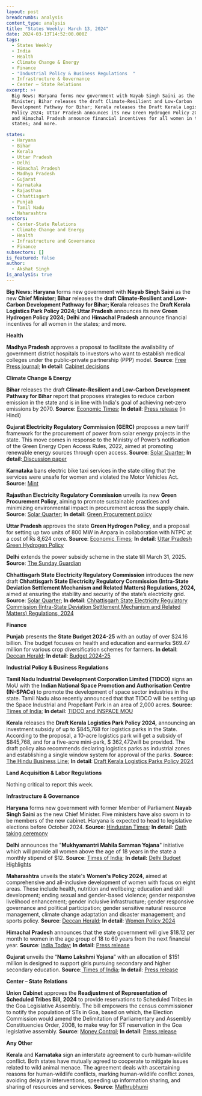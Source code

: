 ```yaml
---
layout: post
breadcrumbs: analysis
content_type: analysis
title: "States Weekly: March 13, 2024"
date: 2024-03-13T14:52:00.000Z
tags:
  - States Weekly
  - India
  - Health 
  - Climate Change & Energy
  - Finance
  - "Industrial Policy & Business Regulations  "
  - Infrastructure & Governance
  - Center – State Relations 
excerpt: >+
  Big News: Haryana forms new government with Nayab Singh Saini as the new Chief
  Minister; Bihar releases the draft Climate-Resilient and Low-Carbon
  Development Pathway for Bihar; Kerala releases the Draft Kerala Logistics Park
  Policy 2024; Uttar Pradesh announces its new Green Hydrogen Policy 2024; Delhi
  and Himachal Pradesh announce financial incentives for all women in the
  states; and more.

states:
  - Haryana
  - Bihar
  - Kerala
  - Uttar Pradesh
  - Delhi
  - Himachal Pradesh
  - Madhya Pradesh
  - Gujarat
  - Karnataka
  - Rajasthan
  - Chhattisgarh
  - Punjab
  - Tamil Nadu
  - Maharashtra
sectors:
  - Center-State Relations
  - Climate Change and Energy
  - Health
  - Infrastructure and Governance
  - Finance
subsectors: []
is_featured: false
author:
  - Akshat Singh
is_analysis: true
---
```

**Big News: Haryana** forms new government with **Nayab Singh Saini** as the new **Chief Minister; Bihar** releases the **draft Climate-Resilient and Low-Carbon Development Pathway for Bihar; Kerala** releases the **Draft Kerala Logistics Park Policy 2024; Uttar Pradesh** announces its new **Green Hydrogen Policy 2024; Delhi** and **Himachal Pradesh** announce financial incentives for all women in the states; and more.



**Health** 

**Madhya Pradesh** approves a proposal to facilitate the availability of government district hospitals to investors who want to establish medical colleges under the public-private partnership (PPP) model. **Source**: [Free Press journal](https://www.freepressjournal.in/education/madhya-pradesh-to-provide-district-hospitals-for-establishment-of-medical-colleges-under-ppp-model); **In detail**: [Cabinet decisions](https://www.mpinfo.org/Home/CabinetDetails?newsid=240310S5&fontname=Mangal&LocID=32&pubdate=03/04/2024)



**Climate Change & Energy**

**Bihar** releases the draft **Climate-Resilient and Low-Carbon Development Pathway for Bihar** report that proposes strategies to reduce carbon emission in the state and is in line with India's goal of achieving net-zero emissions by 2070. **Source**: [Economic Times](https://energy.economictimes.indiatimes.com/news/renewable/nitish-releases-draft-report-on-strategies-for-reduction-of-carbon-emission-in-bihar/108228649); **In detail**: [Press release](https://state.bihar.gov.in/main/cache/1/11-Mar-24/SHOW_DOCS/cm%20-%2097.pdf) (in Hindi)



**Gujarat Electricity Regulatory Commission (GERC)** proposes a new tariff framework for the procurement of power from solar energy projects in the state. This move comes in response to the Ministry of Power’s notification of the Green Energy Open Access Rules, 2022, aimed at promoting renewable energy sources through open access. **Source**: [Solar Quarter](https://solarquarter.com/2024/03/05/gujarat-electricity-regulatory-commission-proposes-new-tariff-framework-for-solar-power-procurement/); **In detail**:[ Discussion paper](https://gercin.org/wp-content/uploads/2024/03/Discussion-Paper-on-Tariff-Framework-for-Procurement-of-Power-by-Distribution-licensees-from-Solar-Energy-Projects-in-Gujarat-.pdf)



**Karnataka** bans electric bike taxi services in the state citing that the services were unsafe for women and violated the Motor Vehicles Act. **Source**: [Mint](https://www.livemint.com/politics/policy/karnataka-government-withdraws-electric-bike-taxi-services-ola-uber-rapido-indrive-calls-it-illegal-and-unsafe-for-women-11709892398722.html)



**Rajasthan Electricity Regulatory Commission** unveils its new **Green Procurement Policy**, aiming to promote sustainable practices and minimizing environmental impact in procurement across the supply chain. **Source**: [Solar Quarter](https://solarquarter.com/2024/03/08/commission-unveils-green-procurement-policy-in-rajasthan-pioneering-sustainable-practices-in-purchasing/); **In detail**: [Green Procurement policy](https://solarquarter.com/wp-content/uploads/2024/03/Green-Energy-Procurement_Rajasthan.pdf)



**Uttar Pradesh** approves the state **Green Hydrogen Policy**, and a proposal for setting up two units of 800 MW in Anpara in collaboration with NTPC at a cost of Rs 8,624 crore. **Source**: [Economic Times](https://energy.economictimes.indiatimes.com/news/renewable/uttar-pradesh-cabinet-approves-green-hydrogen-policy-setting-up-800-mw-thermal-power-units/108251349); **In detail**: [Uttar Pradesh Green Hydrogen Policy](https://acrobat.adobe.com/id/urn:aaid:sc:VA6C2:a4006af5-c0d8-4158-a8bc-9572d8d71055)

[](https://acrobat.adobe.com/id/urn:aaid:sc:VA6C2:a4006af5-c0d8-4158-a8bc-9572d8d71055)

**Delhi** extends the power subsidy scheme in the state till March 31, 2025. **Source**: [The Sunday Guardian](https://sundayguardianlive.com/news/power-subsidy-extended-for-delhis-domestic-consumers-till-2025)



**Chhattisgarh State Electricity Regulatory Commission** introduces the new draft **Chhattisgarh State Electricity Regulatory Commission (Intra-State Deviation Settlement Mechanism and Related Matters) Regulations, 2024,** aimed at ensuring the stability and security of the state’s electricity grid. **Source**: [Solar Quarter](https://solarquarter.com/2024/03/04/chhattisgarh-unveils-2024-draft-regulations-for-intra-state-deviation-settlement-mechanism-aiming-to-strengthen-state-electricity-grid-stability/); **In detail**: [Chhattisgarh State Electricity Regulatory Commission (Intra-State Deviation Settlement Mechanism and Related Matters) Regulations, 2024](https://acrobat.adobe.com/id/urn:aaid:sc:VA6C2:7601f768-af07-49cf-8be1-45cb0913a577)



**Finance**

**Punjab** presents the **State Budget 2024-25** with an outlay of over $24.16 billion. The budget focuses on health and education and earmarks $69.47 million for various crop diversification schemes for farmers. **In detail**: [Deccan Herald](https://www.deccanherald.com/india/punjab/punjab-government-presents-state-budget-for-2024-25-with-over-rs-2-lakh-crore-outlay-2922491); **In detail**: [Budget 2024-25](https://punjabassembly.nic.in/Images/docs/Budget%202024-25_Eng.pdf)



**Industrial Policy & Business Regulations**  

**Tamil Nadu Industrial Development Corporation Limited (TIDCO)** signs an MoU with the **Indian National Space Promotion and Authorisation Centre (IN-SPACe)** to promote the development of space sector industries in the state. Tamil Nadu also recently announced that that TIDCO will be setting up the Space Industrial and Propellant Park in an area of 2,000 acres. **Source**: [Times of India](https://timesofindia.indiatimes.com/city/chennai/tidco-signs-mou-with-in-space-for-industries-in-space-sector-tamil-nadu-industrial-development-corporation-limited/articleshow/108312383.cms); **In detail**: [TIDCO and INSPACE MOU](https://acrobat.adobe.com/id/urn:aaid:sc:VA6C2:011fce27-feb7-44ec-af1c-b021854de38b)



**Kerala** releases the **Draft Kerala Logistics Park Policy 2024,** announcing an investment subsidy of up to $845,768 for logistics parks in the State. According to the proposal, a 10-acre logistics park will get a subsidy of $845,768, and for a five-acre mini-park, $ 362,472will be provided. The draft policy also recommends declaring logistics parks as industrial zones and establishing a single window system for approval of the parks. **Source**: [The Hindu Business Line](https://www.thehindubusinessline.com/economy/logistics/kerala-offers-investment-subsidy-for-logistics-parks-unveils-draft-policy/article67916421.ece); **In detail**: [Draft Kerala Logistics Parks Policy 2024](https://www.ksidc.org/wp-content/uploads/2024/03/Kerala-State-Logistics-Park-Policy-draft-04-March-2024-1.pdf)



**Land Acquisition & Labor Regulations**  

Nothing critical to report this week.



**Infrastructure & Governance**

**Haryana** forms new government with former Member of Parliament **Nayab Singh Saini** as the new Chief Minister. Five ministers have also sworn in to be members of the new cabinet. Haryana is expected to head to legislative elections before October 2024. **Source**: [Hindustan Times](https://www.hindustantimes.com/india-news/haryana-cm-news-live-manohar-lal-khattar-chief-minister-bjp-dushyant-chautala-jjp-alliance-latest-updates-today-12-march-101710223463760.html); **In detail**: [Oath taking ceremony](https://urldefense.com/v3/__https:/www.youtube.com/watch?v=jT-Gm3h_waI__;!!KRhing!YuBNWpRrPI0lcdQsxR1jhTxtIhK7nJ6sEwivJcRvHzqZPf9UyLnEH3Hii2uLAfwjR0BZTV6xtX3vuQ-qyhwh$)



**Delhi** announces the "**Mukhyamantri Mahila Samman Yojana**" initiative which will provide all women above the age of 18 years in the state a monthly stipend of $12. **Source**: [Times of India](https://timesofindia.indiatimes.com/city/delhi/delhi-budget-2024-25-aap-kejriwal-govt-announces-rs-1000-per-monthly-to-all-delhi-women-above-18-years/articleshow/108199127.cms); **In detail:** [Delhi Budget Highlights](https://acrobat.adobe.com/id/urn:aaid:sc:VA6C2:1bfca0e0-26b5-421b-b452-7b67ab28a0de)



**Maharashtra** unveils the state's **Women's Policy 2024**, aimed at comprehensive and all-inclusive development of women with focus on eight areas. These include health, nutrition and wellbeing; education and skill development; ending sexual and gender-based violence; gender responsive livelihood enhancement; gender inclusive infrastructure; gender responsive governance and political participation; gender sensitive natural resource management, climate change adaptation and disaster management; and sports policy. **Source**: [Deccan Herald](https://www.deccanherald.com/india/maharashtra/maharashtras-4th-womens-policy-unveiled-three-level-committees-to-monitor-implementation-2928213https:/www.deccanherald.com/india/maharashtra/maharashtras-4th-womens-policy-unveiled-three-level-committees-to-monitor-implementation-2928213); **In detail**: [Women Policy 2024](https://womenchild.maharashtra.gov.in/upload/65ea96fb412b2Women&apos;s%20policy%20GR_2024.pdf)



**Himachal Pradesh** announces that the state government will give $18.12 per month to women in the age group of 18 to 60 years from the next financial year. **Source**: [India Today](https://www.indiatoday.in/india/story/himachal-pradesh-chief-minister-sukhvinder-singh-sukhu-rs-1500-per-month-women-18-60-age-group-2510461-2024-03-04); **In detail**: [Press release](http://himachalpr.gov.in/OneNews.aspx?Language=1&ID=34553)



**Gujarat** unveils the “**Namo Lakshmi Yojana**” with an allocation of $151 million is designed to support girls pursuing secondary and higher secondary education. **Source**:[ Times of India](https://timesofindia.indiatimes.com/education/news/gujarat-unveils-rs-1500-crore-education-schemes-15-lakh-students-to-benefit/articleshow/108362011.cms); **In detail**: [Press release](https://cmogujarat.gov.in/en/latest-news/double-engine-government-will-ensure-education-girls-poor-and-middle-class-families)



**Center – State Relations** 

**Union Cabinet** approves the **Readjustment of Representation of Scheduled Tribes Bill, 2024** to provide reservations to Scheduled Tribes in the Goa Legislative Assembly. The bill empowers the census commissioner to notify the population of STs in Goa, based on which, the Election Commission would amend the Delimitation of Parliamentary and Assembly Constituencies Order, 2008, to make way for ST reservation in the Goa legislative assembly. **Source**: [Money Control](https://www.moneycontrol.com/news/india/cabinet-nod-to-bill-to-reserve-seats-for-sts-in-goa-assembly-12422191.html); **In detail**: [Press release](https://www.pmindia.gov.in/en/news_updates/cabinet-approves-introduction-of-the-readjustment-of-representation-of-scheduled-tribes-in-assembly-constituencies-of-the-state-of-goa-bill-2024/)



**Any Other**

**Kerala** and **Karnataka** sign an interstate agreement to curb human-wildlife conflict. Both states have mutually agreed to cooperate to mitigate issues related to wild animal menace. The agreement deals with ascertaining reasons for human-wildlife conflicts, marking human-wildlife conflict zones, avoiding delays in interventions, speeding up information sharing, and sharing of resources and services. **Source**: [Mathrubhumi](https://english.mathrubhumi.com/news/kerala/kerala-and-karnataka-sign-inter-state-agreement-to-curb-human-and-wildlife-conflict-1.9394658)
